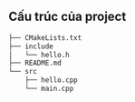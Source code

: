## Cấu trúc của project

```bash
├── CMakeLists.txt
├── include
│   └── hello.h
├── README.md
└── src
    ├── hello.cpp
    └── main.cpp
```